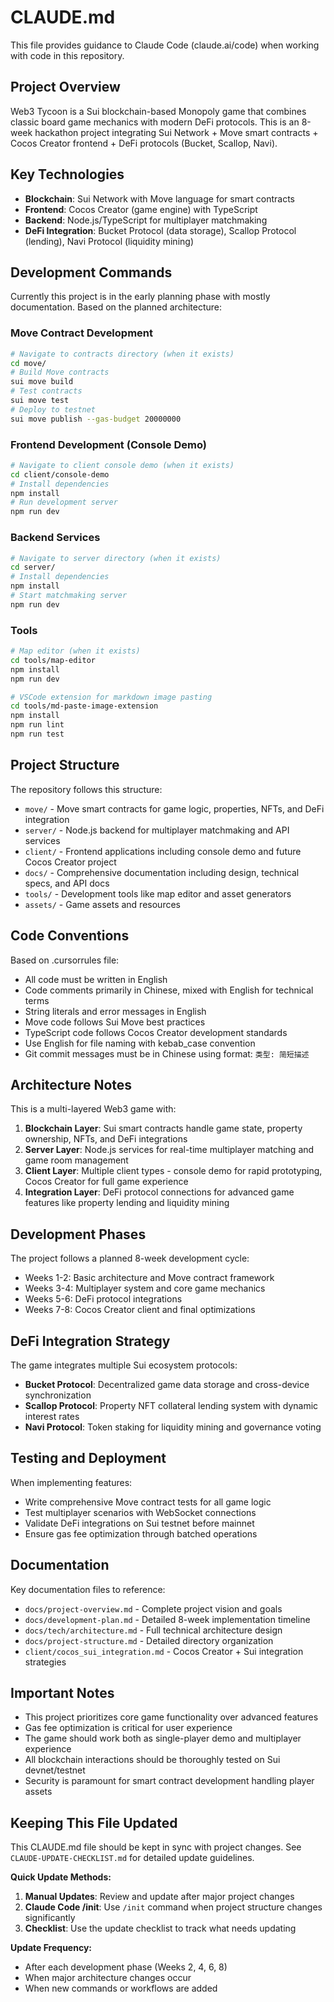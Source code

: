 # CLAUDE.md

This file provides guidance to Claude Code (claude.ai/code) when working with code in this repository.

## Project Overview

Web3 Tycoon is a Sui blockchain-based Monopoly game that combines classic board game mechanics with modern DeFi protocols. This is an 8-week hackathon project integrating Sui Network + Move smart contracts + Cocos Creator frontend + DeFi protocols (Bucket, Scallop, Navi).

## Key Technologies

- **Blockchain**: Sui Network with Move language for smart contracts
- **Frontend**: Cocos Creator (game engine) with TypeScript 
- **Backend**: Node.js/TypeScript for multiplayer matchmaking
- **DeFi Integration**: Bucket Protocol (data storage), Scallop Protocol (lending), Navi Protocol (liquidity mining)

## Development Commands

Currently this project is in the early planning phase with mostly documentation. Based on the planned architecture:

### Move Contract Development
```bash
# Navigate to contracts directory (when it exists)
cd move/
# Build Move contracts
sui move build
# Test contracts  
sui move test
# Deploy to testnet
sui move publish --gas-budget 20000000
```

### Frontend Development (Console Demo)
```bash
# Navigate to client console demo (when it exists)
cd client/console-demo
# Install dependencies
npm install
# Run development server
npm run dev
```

### Backend Services
```bash
# Navigate to server directory (when it exists) 
cd server/
# Install dependencies
npm install
# Start matchmaking server
npm run dev
```

### Tools
```bash
# Map editor (when it exists)
cd tools/map-editor
npm install
npm run dev

# VSCode extension for markdown image pasting
cd tools/md-paste-image-extension  
npm install
npm run lint
npm run test
```

## Project Structure

The repository follows this structure:
- `move/` - Move smart contracts for game logic, properties, NFTs, and DeFi integration
- `server/` - Node.js backend for multiplayer matchmaking and API services
- `client/` - Frontend applications including console demo and future Cocos Creator project
- `docs/` - Comprehensive documentation including design, technical specs, and API docs
- `tools/` - Development tools like map editor and asset generators
- `assets/` - Game assets and resources

## Code Conventions

Based on .cursorrules file:
- All code must be written in English
- Code comments primarily in Chinese, mixed with English for technical terms
- String literals and error messages in English
- Move code follows Sui Move best practices
- TypeScript code follows Cocos Creator development standards
- Use English for file naming with kebab_case convention
- Git commit messages must be in Chinese using format: `类型: 简短描述`

## Architecture Notes

This is a multi-layered Web3 game with:

1. **Blockchain Layer**: Sui smart contracts handle game state, property ownership, NFTs, and DeFi integrations
2. **Server Layer**: Node.js services for real-time multiplayer matching and game room management  
3. **Client Layer**: Multiple client types - console demo for rapid prototyping, Cocos Creator for full game experience
4. **Integration Layer**: DeFi protocol connections for advanced game features like property lending and liquidity mining

## Development Phases

The project follows a planned 8-week development cycle:
- Weeks 1-2: Basic architecture and Move contract framework
- Weeks 3-4: Multiplayer system and core game mechanics  
- Weeks 5-6: DeFi protocol integrations
- Weeks 7-8: Cocos Creator client and final optimizations

## DeFi Integration Strategy

The game integrates multiple Sui ecosystem protocols:
- **Bucket Protocol**: Decentralized game data storage and cross-device synchronization
- **Scallop Protocol**: Property NFT collateral lending system with dynamic interest rates  
- **Navi Protocol**: Token staking for liquidity mining and governance voting

## Testing and Deployment

When implementing features:
- Write comprehensive Move contract tests for all game logic
- Test multiplayer scenarios with WebSocket connections
- Validate DeFi integrations on Sui testnet before mainnet
- Ensure gas fee optimization through batched operations

## Documentation

Key documentation files to reference:
- `docs/project-overview.md` - Complete project vision and goals
- `docs/development-plan.md` - Detailed 8-week implementation timeline  
- `docs/tech/architecture.md` - Full technical architecture design
- `docs/project-structure.md` - Detailed directory organization
- `client/cocos_sui_integration.md` - Cocos Creator + Sui integration strategies

## Important Notes

- This project prioritizes core game functionality over advanced features
- Gas fee optimization is critical for user experience  
- The game should work both as single-player demo and multiplayer experience
- All blockchain interactions should be thoroughly tested on Sui devnet/testnet
- Security is paramount for smart contract development handling player assets

## Keeping This File Updated

This CLAUDE.md file should be kept in sync with project changes. See `CLAUDE-UPDATE-CHECKLIST.md` for detailed update guidelines.

**Quick Update Methods:**
1. **Manual Updates**: Review and update after major project changes
2. **Claude Code /init**: Use `/init` command when project structure changes significantly
3. **Checklist**: Use the update checklist to track what needs updating

**Update Frequency:**
- After each development phase (Weeks 2, 4, 6, 8)
- When major architecture changes occur  
- When new commands or workflows are added